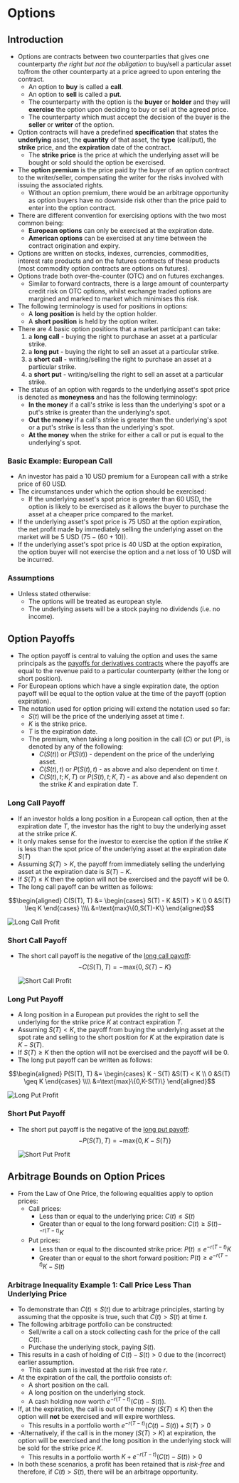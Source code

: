 # Options

## Introduction

- Options are contracts between two counterparties that gives one counterparty *the right but not the obligation* to buy/sell a particular asset to/from the other counterparty at a price agreed to upon entering the contract.
  - An option to **buy** is called a **call**.
  - An option to **sell** is called a **put**.
  - The counterparty with the option is the **buyer** or **holder** and they will **exercise** the option upon deciding to buy or sell at the agreed price.
  - The counterparty which must accept the decision of the buyer is the **seller** or **writer** of the option.
- Option contracts will have a predefined **specification** that states the **underlying** asset, the **quantity** of that asset, the **type** (call/put), the **strike** price, and the **expiration** date of the contract.
  - The **strike price** is the price at which the underlying asset will be bought or sold should the option be exercised.
- The **option premium** is the price paid by the buyer of an option contract to the writer/seller, compensating the writer for the risks involved with issuing the associated rights.
  - Without an option premium, there would be an arbitrage opportunity as option buyers have no downside risk other than the price paid to enter into the option contract.
- There are different convention for exercising options with the two most common being:
  - **European options** can only be exercised at the expiration date.
  - **American options** can be exercised at any time between the contract origination and expiry.
- Options are written on stocks, indexes, currencies, commodities, interest rate products and on the futures contracts of these products (most commodity option contracts are options on futures).
- Options trade both over-the-counter (OTC) and on futures exchanges.
  - Similar to forward contracts, there is a large amount of counterparty credit risk on OTC options, whilst exchange traded options are margined and marked to market which minimises this risk.
- The following terminology is used for positions in options:
  - A **long position** is held by the option holder.
  - A **short position** is held by the option writer.
- There are 4 basic option positions that a market participant can take:
  1. a **long call** - buying the right to purchase an asset at a particular strike.
  2. a **long put** - buying the right to sell an asset at a particular strike.
  3. a **short call** - writing/selling the right to purchase an asset at a particular strike.
  4. a **short put** - writing/selling the right to sell an asset at a particular strike.
- The status of an option with regards to the underlying asset's spot price is denoted as **moneyness** and has the following terminology:
  - **In the money** if a call's strike is less than the underlying's spot or a put's strike is greater than the underlying's spot.
  - **Out the money** if a call's strike is greater than the underlying's spot or a put's strike is less than the underlying's spot.
  - **At the money** when the strike for either a call or put is equal to the underlying's spot.

### Basic Example: European Call

- An investor has paid a 10 USD premium for a European call with a strike price of 60 USD.
- The circumstances under which the option should be exercised:
  - If the underlying asset's spot price is greater than 60 USD, the option is likely to be exercised as it allows the buyer to purchase the asset at a cheaper price compared to the market.
- If the underlying asset's spot price is 75 USD at the option expiration, the net profit made by immediately selling the underlying asset on the market will be 5 USD ($75 - (60 + 10)$).
- If the underlying asset's spot price is 40 USD at the option expiration, the option buyer will not exercise the option and a net loss of 10 USD will be incurred.

### Assumptions

- Unless stated otherwise:
  - The options will be treated as european style.
  - The underlying assets will be a stock paying no dividends (i.e. no income).

## Option Payoffs

- The option payoff is central to valuing the option and uses the same principals as the [payoffs for derivatives contracts](./7_forwards_futures_swaps.md#payoffs) where the payoffs are equal to the revenue paid to a particular counterparty (either the long or short position).
- For European options which have a single expiration date, the option payoff will be equal to the option value at the time of the payoff (option expiration).
- The notation used for option pricing will extend the notation used so far:
  - $S(t)$ will be the price of the underlying asset at time $t$.
  - $K$ is the strike price.
  - $T$ is the expiration date.
  - The premium, when taking a long position in the call ($C$) or put ($P$), is denoted by any of the following:
    - $C(S(t))$ or $P(S(t))$ - dependent on the price of the underlying asset.
    - $C(S(t), t)$ or $P(S(t), t)$  - as above and also dependent on time $t$.
    - $C(S(t),t;K,T)$ or $P(S(t),t;K,T)$  - as above and also dependent on the strike $K$ and expiration date $T$.

### Long Call Payoff

- If an investor holds a long position in a European call option, then at the expiration date $T$, the investor has the right to buy the underlying asset at the strike price $K$.
- It only makes sense for the investor to exercise the option if the strike $K$ is less than the spot price of the underlying asset at the expiration date $S(T)$
- Assuming $S(T) > K$, the payoff from immediately selling the underlying asset at the expiration date is $S(T) - K$.
- If $S(T) \leq K$ then the option will not be exercised and the payoff will be 0.
- The long call payoff can be written as follows:

```math
\begin{aligned}
C(S(T), T) &=
\begin{cases}
S(T) - K &S(T) > K \\
0 &S(T) \leq K
\end{cases} \\\\
&=\text{max}\{0,S(T)-K\}
\end{aligned}
```

  ![Long Call Profit](images/long-call.png "Long Call Profit")

### Short Call Payoff

- The short call payoff is the negative of the [long call payoff](#long-call-payoff):
$$-C(S(T),T) = - \text{max}\{0,S(T)-K\}$$

  ![Short Call Profit](images/short-call.png "Short Call Profit")

### Long Put Payoff

- A long position in a European put provides the right to sell the underlying for the strike price $K$ at contract expiration $T$.
- Assuming $S(T) < K$, the payoff from buying the underlying asset at the spot rate and selling to the short position for $K$ at the expiration date is $K - S(T)$.
- If $S(T) \geq K$ then the option will not be exercised and the payoff will be 0.
- The long put payoff can be written as follows:

```math
\begin{aligned}
P(S(T), T) &=
\begin{cases}
K - S(T) &S(T) < K \\
0 &S(T) \geq K
\end{cases} \\\\
&=\text{max}\{0,K-S(T)\}
\end{aligned}
```

  ![Long Put Profit](images/long-put.png "Long Put Profit")

### Short Put Payoff

- The short put payoff is the negative of the [long put payoff](#long-put-payoff):
$$-P(S(T),T) = - \text{max}\{0,K-S(T)\}$$

  ![Short Put Profit](images/short-put.png "Short Put Profit")

## Arbitrage Bounds on Option Prices

- From the Law of One Price, the following equalities apply to option prices:
  - Call prices:
    - Less than or equal to the underlying price: $C(t) \leq S(t)$
    - Greater than or equal to the long forward position: $C(t) \geq S(t) -^{-r(T-t)}K$
  - Put prices:
    - Less than or equal to the discounted strike price: $P(t) \leq e^{-r(T-t)}K$
    - Greater than or equal to the short forward position: $P(t) \geq e^{-r(T-t)}K - S(t)$

### Arbitrage Inequality Example 1: Call Price Less Than Underlying Price

- To demonstrate than $C(t) \leq S(t)$ due to arbitrage principles, starting by assuming that the opposite is true, such that $C(t) >S(t)$ at time $t$.
- The following arbitrage portfolio can be constructed:
  - Sell/write a call on a stock collecting cash for the price of the call $C(t)$.
  - Purchase the underlying stock, paying $S(t)$.
- This results in a cash of holding of $C(t) - S(t) > 0$ due to the (incorrect) earlier assumption.
  - This cash sum is invested at the risk free rate $r$.
- At the expiration of the call, the portfolio consists of:
  - A short position on the call.
  - A long position on the underlying stock.
  - A cash holding now worth $e^{-r(T-t)}(C(t) - S(t))$.
- If, at the expiration, the call is out of the money ($S(T) \leq K$) then the option will **not** be exercised and will expire worthless.
  - This results in a portfolio worth $e^{-r(T-t)}(C(t) - S(t)) + S(T) > 0$
- -Alternatively, if the call is in the money ($S(T) > K$) at expiration, the option will be exercised and the long position in the underlying stock will be sold for the strike price $K$.
  - This results in a portfolio worth $K + e^{-r(T-t)}(C(t) - S(t)) > 0$
- In both these scenarios, a profit has been retained that is *risk-free* and therefore, if $C(t) > S(t)$, there will be an arbitrage opportunity.
